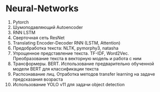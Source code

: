 # Neural-Networks

1. Pytorch
2. Шумоподавляющий Autoencoder
3. RNN LSTM
4. Cверточная сеть ResNet
5. Translating Encoder-Decoder RNN (LSTM, Attention)
6. Предобработка текста: NLTK, pymorphy3, natasha
7. Упрощенное представление текста. TF-IDF, Word2Vec. Преобразование текста в векторную модель и работа с ним
8. Трансформеры. BERT. Использование предварительно обученной модели BERT для классификации текста
9. Распознавание лиц. Отработка методов transfer learning на задаче предсказания возраста
10. Использование YOLO v11 для задачи object detection
